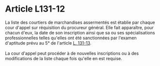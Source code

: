 # Article L131-12

La liste des courtiers de marchandises assermentés est établie par chaque cour d'appel sur réquisition du procureur général. Elle fait apparaître, pour chacun d'eux, la date de son inscription ainsi que sa ou ses spécialisations professionnelles telles qu'elles ont été sanctionnées par l'examen d'aptitude prévu au 5° de l'article <a href='/affichCodeArticle.do?cidTexte=LEGITEXT000005634379&idArticle=LEGIARTI000024385026&dateTexte=&categorieLien=cid' title='Code de commerce - art. L131-13 (VD)'>L. 131-13</a>. <br/><br/>La cour d'appel peut procéder à de nouvelles inscriptions ou à des modifications de la liste chaque fois qu'elle en est requise.
